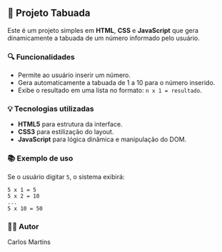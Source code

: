 ## 🔢 Projeto Tabuada

Este é um projeto simples em **HTML**, **CSS** e **JavaScript** que gera dinamicamente a tabuada de um número informado pelo usuário.

### 🔍 Funcionalidades

- Permite ao usuário inserir um número.
- Gera automaticamente a tabuada de 1 a 10 para o número inserido.
- Exibe o resultado em uma lista no formato: `n x 1 = resultado`.

### 💡 Tecnologias utilizadas

- **HTML5** para estrutura da interface.
- **CSS3** para estilização do layout.
- **JavaScript** para lógica dinâmica e manipulação do DOM.

### 📚 Exemplo de uso

Se o usuário digitar `5`, o sistema exibirá:

```
5 x 1 = 5  
5 x 2 = 10  
...  
5 x 10 = 50  
```

### 👨‍💻 Autor

Carlos Martins

